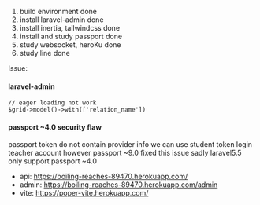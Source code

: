 1. build environment done
2. install laravel-admin done
3. install inertia, tailwindcss done
4. install and study passport done
5. study websocket, heroKu done
6. study line done

Issue:

#### laravel-admin
```
// eager loading not work
$grid->model()->with(['relation_name'])
```

#### passport ~4.0 security flaw
passport token do not contain provider info
we can use student token login teacher account
however passport ~9.0 fixed this issue
sadly laravel5.5 only support  passport ~4.0

- api: https://boiling-reaches-89470.herokuapp.com/
- admin: https://boiling-reaches-89470.herokuapp.com/admin
- vite: https://poper-vite.herokuapp.com/